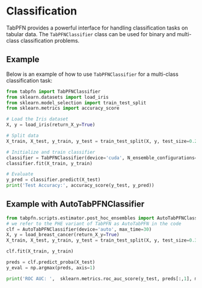 # Classification

TabPFN provides a powerful interface for handling classification tasks on tabular data. The `TabPFNClassifier` class can be used for binary and multi-class classification problems.

## Example

Below is an example of how to use `TabPFNClassifier` for a multi-class classification task:

```python
from tabpfn import TabPFNClassifier
from sklearn.datasets import load_iris
from sklearn.model_selection import train_test_split
from sklearn.metrics import accuracy_score

# Load the Iris dataset
X, y = load_iris(return_X_y=True)

# Split data
X_train, X_test, y_train, y_test = train_test_split(X, y, test_size=0.2, random_state=42)

# Initialize and train classifier
classifier = TabPFNClassifier(device='cuda', N_ensemble_configurations=10)
classifier.fit(X_train, y_train)

# Evaluate
y_pred = classifier.predict(X_test)
print('Test Accuracy:', accuracy_score(y_test, y_pred))
```

## Example with AutoTabPFNClassifier

```python
from tabpfn.scripts.estimator.post_hoc_ensembles import AutoTabPFNClassifier, AutoTabPFNRegressor
# we refer to the PHE variant of TabPFN as AutoTabPFN in the code
clf = AutoTabPFNClassifier(device='auto', max_time=30)
X, y = load_breast_cancer(return_X_y=True)
X_train, X_test, y_train, y_test = train_test_split(X, y, test_size=0.33, random_state=42)

clf.fit(X_train, y_train)

preds = clf.predict_proba(X_test)
y_eval = np.argmax(preds, axis=1)

print('ROC AUC: ',  sklearn.metrics.roc_auc_score(y_test, preds[:,1], multi_class='ovr'), 'Accuracy', sklearn.metrics.accuracy_score(y_test, y_eval))
```
